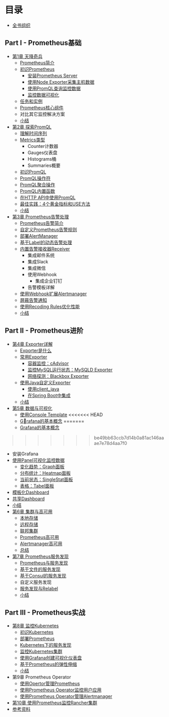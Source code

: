 # 目录

* [全书组织](Introduction.md)

## Part I - Prometheus基础

* [第1章 天降奇兵](./quickstart/README.md)
  * [Prometheus简介](./quickstart/why-monitor.md)
  * [初识Prometheus](./quickstart/prometheus-quick-start.md)
    * [安装Prometheus Server](./quickstart/install-prometheus-server.md)
    * [使用Node Exporter采集主机数据](./quickstart/use-node-exporter.md)
    * [使用PromQL查询监控数据](./quickstart/promql_quickstart.md)
    * [监控数据可视化](./quickstart/use-grafana-create-dashboard.md)
  * [任务和实例](./quickstart/prometheus-job-and-instance.md)
  * [Prometheus核心组件](./quickstart/prometheus-architecture-and-components.md)
  * 对比其它监控解决方案
  * [小结](./quickstart/SUMMARY.md)
* [第2章 探索PromQL](./promql/README.md)
  * [理解时间序列](./promql/what-is-prometheus-metrics-and-labels.md)
  * [Metrics类型](./promql/prometheus-metrics-types.md)
    * Counter计数器
    * Gauges仪表盘
    * Histograms桶
    * Summaries概要
  * [初识PromQL](./promql/prometheus-query-language.md)
  * [PromQL操作符](./promql/prometheus-promql-operators-v2.md)
  * [PromQL聚合操作](./promql/prometheus-aggr-ops.md)
  * [PromQL内置函数](./promql/prometheus-promql-functions.md)
  * [在HTTP API中使用PromQL](./promql/prometheus-promql-with-http-api.md)
  * [最佳实践：4个黄金指标和USE方法](./promql/prometheus-promql-best-praticase.md)
  * [小结](./promql/SUMMARY.md)
* [第3章 Prometheus告警处理](./alert/README.md)
  * [Prometheus告警简介](./alert/prometheus-alert-manager-overview.md)
  * [自定义Prometheus告警规则](./alert/prometheus-alert-rule.md)
  * [部署AlertManager](./alert/install-alert-manager.md)
  * [基于Label的动态告警处理](./alert/alert-manager-routes.md)
  * [内置告警接收器Receiver](./alert/alert-manager-with-smtp.md)
    * 集成邮件系统
    * 集成Slack
    * 集成微信
    * 使用Webhook
      * 集成企业钉钉
    * 告警模板详解
  * [使用Webhook扩展Alertmanager](./alert/alert-manager-extension-with-webhook.md)
  * [屏蔽告警通知](./alert/alert-manager-inhibit.md)
  * [使用Recoding Rules优化性能](./alert/prometheus-recoding-rules.md)
  * [小结](./alert/SUMMARY.md)

## Part II - Prometheus进阶

* [第4章 Exporter详解](./exporter/README.md)
  * [Exporter是什么](./exporter/what-is-prometheus-exporter.md)
  * [常用Exporter](./exporter/commonly-eporter-usage.md)
    * [容器监控：cAdvisor](./exporter/use-prometheus-monitor-container.md)
    * [监控MySQL运行状态：MySQLD Exporter](./exporter/use-promethues-monitor-mysql.md)
    * [网络探测：Blackbox Exporter](./exporter/install_blackbox_exporter.md)
  * [使用Java自定义Exporter](./exporter/custom_exporter_with_java.md)
    * [使用client_java](./exporter/client_library_java.md)
    * [在Spring Boot中集成](./exporter/custom_app_support_prometheus.md)
  * [小结](./exporter/SUMMARY.md)
* [第5章 数据与可视化](./grafana/README.md)
  * [使用Console Template](./grafana/use-console-template.md)
<<<<<<< HEAD
  * [Grafana的基本概念](./grafana/grafana-intro.md)
=======
  * [Grafana的基本概念](./grafana/grafana-intro.md)
>>>>>>> be49bb63ccb7d14b0a81ac146aaae7e78d4aa7f0
  * 安装Grafana
  * [使用Panel可视化监控数据](./grafana/grafana-panels.md)
    * [变化趋势：Graph面板](./grafana/use_graph_panel.md)
    * [分布统计：Heatmap面板](./grafana/use_heatmap_panel.md)
    * [当前状态：SingleStat面板](./grafana/use_singlestat_panel.md)
    * [表格：Tabel面板](./grafana/use_table_panel.md)
  * [模板化Dashboard](./grafana/templating.md)
  * [共享Dashboard](./grafana/share_dashboard.md)
  * [小结](./grafana/SUMMARY.md)
* [第6章 集群与高可用](./ha/READMD.md)
  * [本地存储](./ha/prometheus-local-storage.md)
  * [远程存储](./ha/prometheus-remote-storage.md)
  * [联邦集群](./ha/scale-prometheus-with-federation.md)
  * [Prometheus高可用](./ha/prometheus-and-high-availability.md)
  * [Alertmanager高可用](./ha/alertmanager-high-availability.md)
  * [总结](./ha/SUMMARY.md)
* [第7章 Prometheus服务发现](./sd/README.md)
  * [Prometheus与服务发现](./sd/why-need-service-discovery.md)
  * [基于文件的服务发现](./sd/service-discovery-with-file.md)
  * [基于Consul的服务发现](./sd/service-discovery-with-consul.md)
  * 自定义服务发现
  * [服务发现与Relabel](./sd/service-discovery-with-relabel.md)
  * [小结](./sd/SUMMARY.md)

## Part III - Prometheus实战

* [第8章 监控Kubernetes](./kubernetes/READMD.md)
  * [初识Kubernetes](./kubernetes/kubernetes-with-minikube.md)
  * [部署Prometheus](./kubernetes/deploy-prometheus-in-kubernetes.md)
  * [Kubernetes下的服务发现](./kubernetes/service-discovery-with-kubernetes.md)
  * [监控Kubernetes集群](./kubernetes/use-prometheus-monitor-kubernetes.md)
  * [使用Grafana创建可视化仪表盘](./kubernetes/use-grafana-in-k8s.md)
  * [基于Prometheus的弹性伸缩](./kubernetes/hap-with-prometheus.md)
  * [小结](./kubernetes/SUMMARY.md)
* 第9章 Prometheus Operator
  * [使用Opertor管理Prometheus](./kubernetes/use-operator-manage-prometheus.md)
  * [使用Prometheus Operator监控用户应用](./kubernetes/use-operator-monitor-app.md)
  * [使用Prometheus Operator管理Alertmanager](./kubernetes/use-operator-alerting.md)
* [第10章 使用Prometheus监控Rancher集群](./rancher/README.md)
* [参考资料](./REFERENCES.md)
